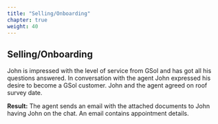 ```yaml
---
title: "Selling/Onboarding"
chapter: true
weight: 40
---
```


## Selling/Onboarding

John is impressed with the level of service from GSol and has got all his questions answered. In conversation with the agent John expressed his desire to become a GSol customer. John and the agent agreed on roof survey date.

**Result:** The agent sends an email with the attached documents to John having John on the chat. An email contains appointment details.

